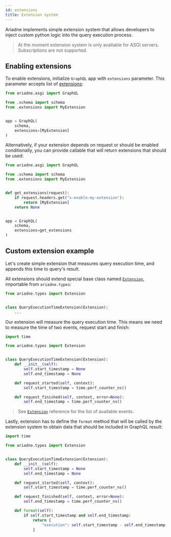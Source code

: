 ```yaml
---
id: extensions
title: Extension system
---
```


Ariadne implements simple extension system that allows developers to inject custom python logic into the query execution process.

> At the moment extension system is only available for ASGI servers. Subscriptions are not supported.


## Enabling extensions

To enable extensions, initialize `GraphQL` app with `extensions` parameter. This parameter accepts list of [extensions](types-reference.md#extension):

```python
from ariadne.asgi import GraphQL

from .schema import schema
from .extensions import MyExtension


app = GraphQL(
    schema,
    extensions=[MyExtension]
)
```

Alternatively, if your extension depends on request or should be enabled conditionally, you can provide callable that will return extensions that should be used:

```python
from ariadne.asgi import GraphQL

from .schema import schema
from .extensions import MyExtension


def get_extensions(request):
    if request.headers.get("x-enable-my-extension"):
        return [MyExtension]
    return None


app = GraphQL(
    schema,
    extensions=get_extensions
)
```


## Custom extension example

Let's create simple extension that measures query execution time, and appends this time to query's result.

All extensions should extend special base class named [`Extension`](types-reference.md#extension), importable from `ariadne.types`:

```python
from ariadne.types import Extension


class QueryExecutionTimeExtension(Extension):
    ...
```

Our extension will measure the query execution time. This means we need to measure the time of two events, request start and finish:


```python
import time

from ariadne.types import Extension


class QueryExecutionTimeExtension(Extension):
    def __init__(self):
        self.start_timestamp = None
        self.end_timestamp = None

    def request_started(self, context):
        self.start_timestamp = time.perf_counter_ns()

    def request_finished(self, context, error=None):
        self.end_timestamp = time.perf_counter_ns()
```

> See [`Extension`](types-reference.md#extension) reference for the list of available events.

Lastly, extension has to define the `format` method that will be called by the extension system to obtain data that should be included in GraphQL result:


```python
import time

from ariadne.types import Extension


class QueryExecutionTimeExtension(Extension):
    def __init__(self):
        self.start_timestamp = None
        self.end_timestamp = None

    def request_started(self, context):
        self.start_timestamp = time.perf_counter_ns()

    def request_finished(self, context, error=None):
        self.end_timestamp = time.perf_counter_ns()

    def format(self):
        if self.start_timestamp and self.end_timestamp:
            return {
                "execution": self.start_timestamp - self.end_timestamp
            }
```
